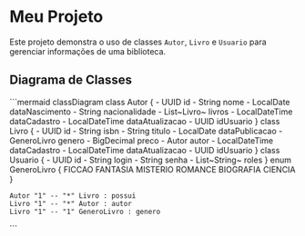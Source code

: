 # Meu Projeto

Este projeto demonstra o uso de classes `Autor`, `Livro` e `Usuario` para gerenciar informações de uma biblioteca.

## Diagrama de Classes

\`\`\`mermaid
classDiagram
    class Autor {
        - UUID id
        - String nome
        - LocalDate dataNascimento
        - String nacionalidade
        - List~Livro~ livros
        - LocalDateTime dataCadastro
        - LocalDateTime dataAtualizacao
        - UUID idUsuario
    }
    class Livro {
        - UUID id
        - String isbn
        - String titulo
        - LocalDate dataPublicacao
        - GeneroLivro genero
        - BigDecimal preco
        - Autor autor
        - LocalDateTime dataCadastro
        - LocalDateTime dataAtualizacao
        - UUID idUsuario
    }
    class Usuario {
        - UUID id
        - String login
        - String senha
        - List~String~ roles
    }
    enum GeneroLivro {
        FICCAO
        FANTASIA
        MISTERIO
        ROMANCE
        BIOGRAFIA
        CIENCIA
    }

    Autor "1" -- "*" Livro : possui
    Livro "1" -- "*" Autor : autor
    Livro "1" -- "1" GeneroLivro : genero
\`\`\`
